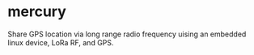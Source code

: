 # mercury
Share GPS location via long range radio frequency uising an embedded linux device, LoRa RF, and GPS.

##
